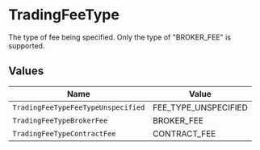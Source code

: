 # TradingFeeType

The type of fee being specified. Only the type of "BROKER_FEE" is supported.


## Values

| Name                               | Value                              |
| ---------------------------------- | ---------------------------------- |
| `TradingFeeTypeFeeTypeUnspecified` | FEE_TYPE_UNSPECIFIED               |
| `TradingFeeTypeBrokerFee`          | BROKER_FEE                         |
| `TradingFeeTypeContractFee`        | CONTRACT_FEE                       |